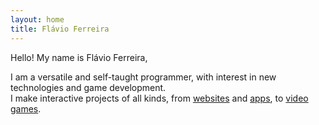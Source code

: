 ```yaml
---
layout: home
title: Flávio Ferreira
---
```

Hello! My name is Flávio Ferreira,

I am a versatile and self-taught programmer, with interest in new technologies and game development.   
I make interactive projects of all kinds, from [websites](portfolio?search=type=website) and [apps](portfolio?search=type=app), to [video games](portfolio?search=type=game).